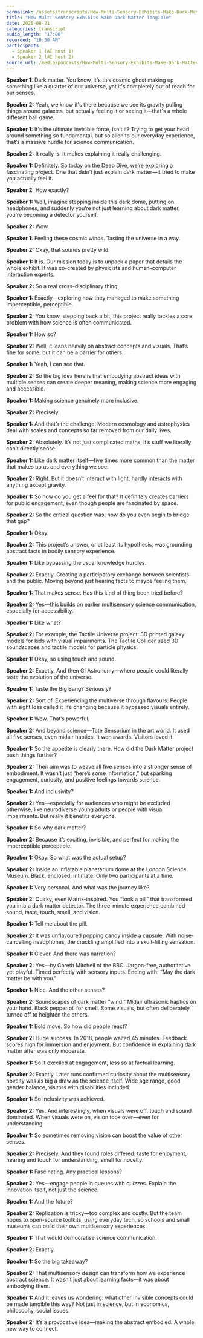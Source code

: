 ```yaml
---
permalink: /assets/transcripts/How-Multi-Sensory-Exhibits-Make-Dark-Matter-Tangible.html
title: "How Multi-Sensory Exhibits Make Dark Matter Tangible"
date: 2025-08-21
categories: transcript
audio_length: "17:00"
recorded: "10:30 AM"
participants:
  - Speaker 1 (AI host 1)
  - Speaker 2 (AI host 2)
source_url: /media/podcasts/How-Multi-Sensory-Exhibits-Make-Dark-Matter-Tangible/
---
```


**Speaker 1:**
Dark matter. You know, it's this cosmic ghost making up something like a quarter of our universe, yet it's completely out of reach for our senses.

**Speaker 2:**
Yeah, we know it's there because we see its gravity pulling things around galaxies, but actually feeling it or seeing it—that's a whole different ball game.

**Speaker 1:**
It's the ultimate invisible force, isn’t it? Trying to get your head around something so fundamental, but so alien to our everyday experience, that’s a massive hurdle for science communication.

**Speaker 2:**
It really is. It makes explaining it really challenging.

**Speaker 1:**
Definitely. So today on the Deep Dive, we’re exploring a fascinating project. One that didn’t just explain dark matter—it tried to make you actually feel it.

**Speaker 2:**
How exactly?

**Speaker 1:**
Well, imagine stepping inside this dark dome, putting on headphones, and suddenly you’re not just learning about dark matter, you’re becoming a detector yourself.

**Speaker 2:**
Wow.

**Speaker 1:**
Feeling these cosmic winds. Tasting the universe in a way.

**Speaker 2:**
Okay, that sounds pretty wild.

**Speaker 1:**
It is. Our mission today is to unpack a paper that details the whole exhibit. It was co-created by physicists and human–computer interaction experts.

**Speaker 2:**
So a real cross-disciplinary thing.

**Speaker 1:**
Exactly—exploring how they managed to make something imperceptible, perceptible.

**Speaker 2:**
You know, stepping back a bit, this project really tackles a core problem with how science is often communicated.

**Speaker 1:**
How so?

**Speaker 2:**
Well, it leans heavily on abstract concepts and visuals. That’s fine for some, but it can be a barrier for others.

**Speaker 1:**
Yeah, I can see that.

**Speaker 2:**
So the big idea here is that embodying abstract ideas with multiple senses can create deeper meaning, making science more engaging and accessible.

**Speaker 1:**
Making science genuinely more inclusive.

**Speaker 2:**
Precisely.

**Speaker 1:**
And that’s the challenge. Modern cosmology and astrophysics deal with scales and concepts so far removed from our daily lives.

**Speaker 2:**
Absolutely. It’s not just complicated maths, it’s stuff we literally can’t directly sense.

**Speaker 1:**
Like dark matter itself—five times more common than the matter that makes up us and everything we see.

**Speaker 2:**
Right. But it doesn’t interact with light, hardly interacts with anything except gravity.

**Speaker 1:**
So how do you get a feel for that? It definitely creates barriers for public engagement, even though people are fascinated by space.

**Speaker 2:**
So the critical question was: how do you even begin to bridge that gap?

**Speaker 1:**
Okay.

**Speaker 2:**
This project’s answer, or at least its hypothesis, was grounding abstract facts in bodily sensory experience.

**Speaker 1:**
Like bypassing the usual knowledge hurdles.

**Speaker 2:**
Exactly. Creating a participatory exchange between scientists and the public. Moving beyond just hearing facts to maybe feeling them.

**Speaker 1:**
That makes sense. Has this kind of thing been tried before?

**Speaker 2:**
Yes—this builds on earlier multisensory science communication, especially for accessibility.

**Speaker 1:**
Like what?

**Speaker 2:**
For example, the Tactile Universe project: 3D printed galaxy models for kids with visual impairments. The Tactile Collider used 3D soundscapes and tactile models for particle physics.

**Speaker 1:**
Okay, so using touch and sound.

**Speaker 2:**
Exactly. And then GI Astronomy—where people could literally taste the evolution of the universe.

**Speaker 1:**
Taste the Big Bang? Seriously?

**Speaker 2:**
Sort of. Experiencing the multiverse through flavours. People with sight loss called it life changing because it bypassed visuals entirely.

**Speaker 1:**
Wow. That’s powerful.

**Speaker 2:**
And beyond science—Tate Sensorium in the art world. It used all five senses, even midair haptics. It won awards. Visitors loved it.

**Speaker 1:**
So the appetite is clearly there. How did the Dark Matter project push things further?

**Speaker 2:**
Their aim was to weave all five senses into a stronger sense of embodiment. It wasn’t just “here’s some information,” but sparking engagement, curiosity, and positive feelings towards science.

**Speaker 1:**
And inclusivity?

**Speaker 2:**
Yes—especially for audiences who might be excluded otherwise, like neurodiverse young adults or people with visual impairments. But really it benefits everyone.

**Speaker 1:**
So why dark matter?

**Speaker 2:**
Because it’s exciting, invisible, and perfect for making the imperceptible perceptible.

**Speaker 1:**
Okay. So what was the actual setup?

**Speaker 2:**
Inside an inflatable planetarium dome at the London Science Museum. Black, enclosed, intimate. Only two participants at a time.

**Speaker 1:**
Very personal. And what was the journey like?

**Speaker 2:**
Quirky, even Matrix-inspired. You “took a pill” that transformed you into a dark matter detector. The three-minute experience combined sound, taste, touch, smell, and vision.

**Speaker 1:**
Tell me about the pill.

**Speaker 2:**
It was unflavoured popping candy inside a capsule. With noise-cancelling headphones, the crackling amplified into a skull-filling sensation.

**Speaker 1:**
Clever. And there was narration?

**Speaker 2:**
Yes—by Gareth Mitchell of the BBC. Jargon-free, authoritative yet playful. Timed perfectly with sensory inputs. Ending with: “May the dark matter be with you.”

**Speaker 1:**
Nice. And the other senses?

**Speaker 2:**
Soundscapes of dark matter “wind.” Midair ultrasonic haptics on your hand. Black pepper oil for smell. Some visuals, but often deliberately turned off to heighten the others.

**Speaker 1:**
Bold move. So how did people react?

**Speaker 2:**
Huge success. In 2018, people waited 45 minutes. Feedback scores high for immersion and enjoyment. But confidence in explaining dark matter after was only moderate.

**Speaker 1:**
So it excelled at engagement, less so at factual learning.

**Speaker 2:**
Exactly. Later runs confirmed curiosity about the multisensory novelty was as big a draw as the science itself. Wide age range, good gender balance, visitors with disabilities included.

**Speaker 1:**
So inclusivity was achieved.

**Speaker 2:**
Yes. And interestingly, when visuals were off, touch and sound dominated. When visuals were on, vision took over—even for understanding.

**Speaker 1:**
So sometimes removing vision can boost the value of other senses.

**Speaker 2:**
Precisely. And they found roles differed: taste for enjoyment, hearing and touch for understanding, smell for novelty.

**Speaker 1:**
Fascinating. Any practical lessons?

**Speaker 2:**
Yes—engage people in queues with quizzes. Explain the innovation itself, not just the science.

**Speaker 1:**
And the future?

**Speaker 2:**
Replication is tricky—too complex and costly. But the team hopes to open-source toolkits, using everyday tech, so schools and small museums can build their own multisensory experiences.

**Speaker 1:**
That would democratise science communication.

**Speaker 2:**
Exactly.

**Speaker 1:**
So the big takeaway?

**Speaker 2:**
That multisensory design can transform how we experience abstract science. It wasn’t just about learning facts—it was about embodying them.

**Speaker 1:**
And it leaves us wondering: what other invisible concepts could be made tangible this way? Not just in science, but in economics, philosophy, social issues.

**Speaker 2:**
It’s a provocative idea—making the abstract embodied. A whole new way to connect.
